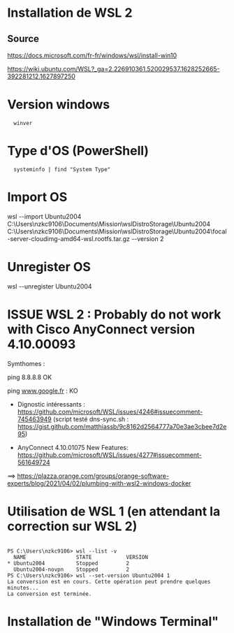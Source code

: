 
# Installation de WSL 2
## Source
https://docs.microsoft.com/fr-fr/windows/wsl/install-win10

https://wiki.ubuntu.com/WSL?_ga=2.226910361.520029537.1628252665-392281212.1627897250

# Version windows
```Shell
  winver
```

# Type d'OS (PowerShell)
```Shell
  systeminfo | find "System Type"
```

# Import OS
wsl --import Ubuntu2004 C:\Users\nzkc9106\Documents\Mission\wslDistroStorage\Ubuntu2004 C:\Users\nzkc9106\Documents\Mission\wslDistroStorage\Ubuntu2004\focal-server-cloudimg-amd64-wsl.rootfs.tar.gz --version 2

# Unregister OS
wsl --unregister Ubuntu2004

# ISSUE WSL 2 : Probably do not work with Cisco AnyConnect version 4.10.00093
Symthomes : 

ping 8.8.8.8 OK

ping www.google.fr : KO

- Dignostic intéressants : https://github.com/microsoft/WSL/issues/4246#issuecomment-745463949 (script testé dns-sync.sh : https://gist.github.com/matthiassb/9c8162d2564777a70e3ae3cbee7d2e95)

- AnyConnect 4.10.01075 New Features: https://github.com/microsoft/WSL/issues/4277#issuecomment-561649724

==> https://plazza.orange.com/groups/orange-software-experts/blog/2021/04/02/plumbing-with-wsl2-windows-docker

# Utilisation de WSL 1 (en attendant la correction sur WSL 2)
```Shell
  
PS C:\Users\nzkc9106> wsl --list -v
  NAME                STATE           VERSION
* Ubuntu2004          Stopped         2
  Ubuntu2004-novpn    Stopped         2
PS C:\Users\nzkc9106> wsl --set-version Ubuntu2004 1
La conversion est en cours. Cette opération peut prendre quelques minutes...
La conversion est terminée.

```
# Installation de "Windows Terminal"
